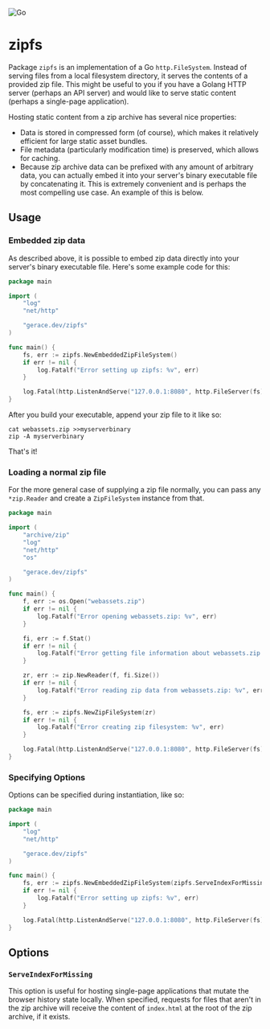 ![Go](https://github.com/spectrumjade/zipfs/workflows/Go/badge.svg)
# zipfs
Package `zipfs` is an implementation of a Go `http.FileSystem`. Instead of serving files from a local filesystem directory, it serves the
contents of a provided zip file. This might be useful to you if you have a Golang HTTP server (perhaps an API server) and would like to
serve static content (perhaps a single-page application).

Hosting static content from a zip archive has several nice properties:
- Data is stored in compressed form (of course), which makes it relatively efficient for large static asset bundles.
- File metadata (particularly modification time) is preserved, which allows for caching.
- Because zip  archive data can be prefixed with any amount of arbitrary data, you can actually embed it into your server's binary
  executable file by concatenating it. This is extremely convenient and is perhaps the most compelling use case. An example of this is
  below.

## Usage
### Embedded zip data
As described above, it is possible to embed zip data directly into your server's binary executable file. Here's some example code for this:
```go
package main

import (
	"log"
	"net/http"

	"gerace.dev/zipfs"
)

func main() {
	fs, err := zipfs.NewEmbeddedZipFileSystem()
	if err != nil {
		log.Fatalf("Error setting up zipfs: %v", err)
	}

	log.Fatal(http.ListenAndServe("127.0.0.1:8080", http.FileServer(fs)))
}

```
After you build your executable, append your zip file to it like so:
```
cat webassets.zip >>myserverbinary
zip -A myserverbinary
```
That's it!

### Loading a normal zip file
For the more general case of supplying a zip file normally, you can pass any `*zip.Reader` and create a `ZipFileSystem` instance from that.
```go
package main

import (
	"archive/zip"
	"log"
	"net/http"
	"os"

	"gerace.dev/zipfs"
)

func main() {
	f, err := os.Open("webassets.zip")
	if err != nil {
		log.Fatalf("Error opening webassets.zip: %v", err)
	}

	fi, err := f.Stat()
	if err != nil {
		log.Fatalf("Error getting file information about webassets.zip: %v", err)
	}

	zr, err := zip.NewReader(f, fi.Size())
	if err != nil {
		log.Fatalf("Error reading zip data from webassets.zip: %v", err)
	}

	fs, err := zipfs.NewZipFileSystem(zr)
	if err != nil {
		log.Fatalf("Error creating zip filesystem: %v", err)
	}

	log.Fatal(http.ListenAndServe("127.0.0.1:8080", http.FileServer(fs)))
}
```

### Specifying Options
Options can be specified during instantiation, like so:
```go
package main

import (
	"log"
	"net/http"

	"gerace.dev/zipfs"
)

func main() {
	fs, err := zipfs.NewEmbeddedZipFileSystem(zipfs.ServeIndexForMissing())
	if err != nil {
		log.Fatalf("Error setting up zipfs: %v", err)
	}

	log.Fatal(http.ListenAndServe("127.0.0.1:8080", http.FileServer(fs)))
}
```

## Options
### `ServeIndexForMissing`
This option is useful for hosting single-page applications that mutate the browser history state locally. When specified, requests for
files that aren't in the zip archive will receive the content of `index.html` at the root of the zip archive, if it exists.
